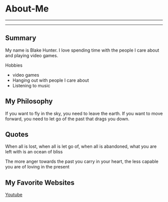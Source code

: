# About-Me
---
---
## Summary

My name is Blake Hunter. I love spending time with the people I care about and playing video games. 

Hobbies
- video games
- Hanging out with people I care about
- Listening to music

## My Philosophy
If you want to fly in the sky, you need to leave the earth. If you want to move forward, you need to let go of the past that drags you down.

## Quotes
When all is lost, when all is let go of, when all is abandoned, what you are left with is an ocean of bliss

The more anger towards the past you carry in your heart, the less capable you are of loving in the present

## My Favorite Websites 
[Youtube](https://www.youtube.com/)

